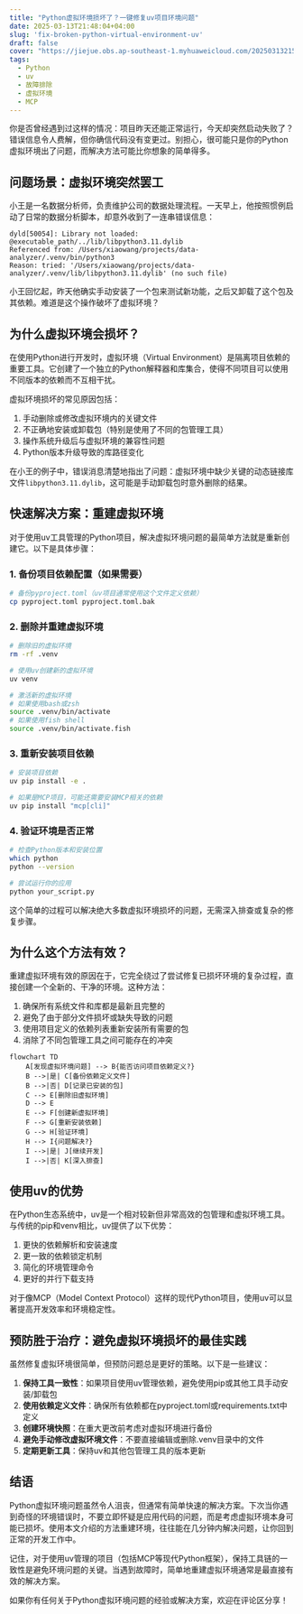 ```yaml
---
title: "Python虚拟环境损坏了？一键修复uv项目环境问题"
date: 2025-03-13T21:48:04+04:00
slug: 'fix-broken-python-virtual-environment-uv'
draft: false
cover: "https://jiejue.obs.ap-southeast-1.myhuaweicloud.com/20250313215012469.webp"
tags:
  - Python
  - uv
  - 故障排除
  - 虚拟环境
  - MCP
---
```


你是否曾经遇到过这样的情况：项目昨天还能正常运行，今天却突然启动失败了？错误信息令人费解，但你确信代码没有变更过。别担心，很可能只是你的Python虚拟环境出了问题，而解决方法可能比你想象的简单得多。

<!--more-->

## 问题场景：虚拟环境突然罢工

小王是一名数据分析师，负责维护公司的数据处理流程。一天早上，他按照惯例启动了日常的数据分析脚本，却意外收到了一连串错误信息：

```
dyld[50054]: Library not loaded: @executable_path/../lib/libpython3.11.dylib
Referenced from: /Users/xiaowang/projects/data-analyzer/.venv/bin/python3
Reason: tried: '/Users/xiaowang/projects/data-analyzer/.venv/lib/libpython3.11.dylib' (no such file)
```

小王回忆起，昨天他确实手动安装了一个包来测试新功能，之后又卸载了这个包及其依赖。难道是这个操作破坏了虚拟环境？

## 为什么虚拟环境会损坏？

在使用Python进行开发时，虚拟环境（Virtual Environment）是隔离项目依赖的重要工具。它创建了一个独立的Python解释器和库集合，使得不同项目可以使用不同版本的依赖而不互相干扰。

虚拟环境损坏的常见原因包括：

1. 手动删除或修改虚拟环境内的关键文件
2. 不正确地安装或卸载包（特别是使用了不同的包管理工具）
3. 操作系统升级后与虚拟环境的兼容性问题
4. Python版本升级导致的库路径变化

在小王的例子中，错误消息清楚地指出了问题：虚拟环境中缺少关键的动态链接库文件`libpython3.11.dylib`，这可能是手动卸载包时意外删除的结果。

## 快速解决方案：重建虚拟环境

对于使用uv工具管理的Python项目，解决虚拟环境问题的最简单方法就是重新创建它。以下是具体步骤：

### 1. 备份项目依赖配置（如果需要）

```bash
# 备份pyproject.toml（uv项目通常使用这个文件定义依赖）
cp pyproject.toml pyproject.toml.bak
```

### 2. 删除并重建虚拟环境

```bash
# 删除旧的虚拟环境
rm -rf .venv

# 使用uv创建新的虚拟环境
uv venv

# 激活新的虚拟环境
# 如果使用bash或zsh
source .venv/bin/activate
# 如果使用fish shell
source .venv/bin/activate.fish
```

### 3. 重新安装项目依赖

```bash
# 安装项目依赖
uv pip install -e .

# 如果是MCP项目，可能还需要安装MCP相关的依赖
uv pip install "mcp[cli]"
```

### 4. 验证环境是否正常

```bash
# 检查Python版本和安装位置
which python
python --version

# 尝试运行你的应用
python your_script.py
```

这个简单的过程可以解决绝大多数虚拟环境损坏的问题，无需深入排查或复杂的修复步骤。

## 为什么这个方法有效？

重建虚拟环境有效的原因在于，它完全绕过了尝试修复已损坏环境的复杂过程，直接创建一个全新的、干净的环境。这种方法：

1. 确保所有系统文件和库都是最新且完整的
2. 避免了由于部分文件损坏或缺失导致的问题
3. 使用项目定义的依赖列表重新安装所有需要的包
4. 消除了不同包管理工具之间可能存在的冲突

```mermaid
flowchart TD
    A[发现虚拟环境问题] --> B{能否访问项目依赖定义?}
    B -->|是| C[备份依赖定义文件]
    B -->|否| D[记录已安装的包]
    C --> E[删除旧虚拟环境]
    D --> E
    E --> F[创建新虚拟环境]
    F --> G[重新安装依赖]
    G --> H[验证环境]
    H --> I{问题解决?}
    I -->|是| J[继续开发]
    I -->|否| K[深入排查]
```

## 使用uv的优势

在Python生态系统中，uv是一个相对较新但非常高效的包管理和虚拟环境工具。与传统的pip和venv相比，uv提供了以下优势：

1. 更快的依赖解析和安装速度
2. 更一致的依赖锁定机制
3. 简化的环境管理命令
4. 更好的并行下载支持

对于像MCP（Model Context Protocol）这样的现代Python项目，使用uv可以显著提高开发效率和环境稳定性。

## 预防胜于治疗：避免虚拟环境损坏的最佳实践

虽然修复虚拟环境很简单，但预防问题总是更好的策略。以下是一些建议：

1. **保持工具一致性**：如果项目使用uv管理依赖，避免使用pip或其他工具手动安装/卸载包
2. **使用依赖定义文件**：确保所有依赖都在pyproject.toml或requirements.txt中定义
3. **创建环境快照**：在重大更改前考虑对虚拟环境进行备份
4. **避免手动修改虚拟环境文件**：不要直接编辑或删除.venv目录中的文件
5. **定期更新工具**：保持uv和其他包管理工具的版本更新

## 结语

Python虚拟环境问题虽然令人沮丧，但通常有简单快速的解决方案。下次当你遇到奇怪的环境错误时，不要立即怀疑是应用代码的问题，而是考虑虚拟环境本身可能已损坏。使用本文介绍的方法重建环境，往往能在几分钟内解决问题，让你回到正常的开发工作中。

记住，对于使用uv管理的项目（包括MCP等现代Python框架），保持工具链的一致性是避免环境问题的关键。当遇到故障时，简单地重建虚拟环境通常是最直接有效的解决方案。

如果你有任何关于Python虚拟环境问题的经验或解决方案，欢迎在评论区分享！
